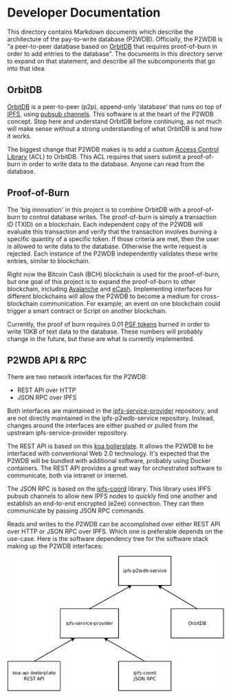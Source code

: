 # Developer Documentation

This directory contains Markdown documents which describe the architecture of the pay-to-write database (P2WDB). Officially, the P2WDB is "a peer-to-peer database based on [OrbitDB](https://github.com/orbitdb/orbit-db) that requires proof-of-burn in order to add entries to the database". The documents in this directory serve to expand on that statement, and describe all the subcomponents that go into that idea.

## OrbitDB

[OrbitDB](https://github.com/orbitdb/orbit-db) is a peer-to-peer (p2p), append-only 'database' that runs on top of [IPFS](https://ipfs.io), using [pubsub channels](https://docs.libp2p.io/concepts/publish-subscribe/). This software is at the heart of the P2WDB concept. Stop here and understand OrbitDB before continuing, as not much will make sense without a strong understanding of what OrbitDB is and how it works.

The biggest change that P2WDB makes is to add a custom [Access Control Library](https://github.com/orbitdb/orbit-db-access-controllers) (ACL) to OrbitDB. This ACL requires that users submit a proof-of-burn in order to write data to the database. Anyone can read from the database.

## Proof-of-Burn

The 'big innovation' in this project is to combine OrbitDB with a proof-of-burn to control database writes. The proof-of-burn is simply a transaction ID (TXID) on a blockchain. Each independent copy of the P2WDB will evaluate this transaction and verify that the transaction involves burning a specific quantity of a specific token. If those criteria are met, then the user is allowed to write data to the database. Otherwise the write request is rejected. Each instance of the P2WDB independently validates these write entries, similar to blockchain.

Right now the Bitcoin Cash (BCH) blockchain is used for the proof-of-burn, but one goal of this project is to expand the proof-of-burn to other blockchain, including [Avalanche](https://www.avax.network/) and [eCash](https://e.cash). Implementing interfaces for different blockchains will allow the P2WDB to become a medium for cross-blockchain communication. For example, an event on one blockchain could trigger a smart contract or Script on another blockchain.

Currently, the proof of burn requires 0.01 [PSF tokens](https://psfoundation.cash) burned in order to write 10KB of text data to the database. These numbers will probably change in the future, but these are what is currently implemented.

## P2WDB API & RPC

There are two network interfaces for the P2WDB:

- REST API over HTTP
- JSON RPC over IPFS

Both interfaces are maintained in the [ipfs-service-provider](https://github.com/Permissionless-Software-Foundation/ipfs-service-provider) repository, and are not directly maintained in the ipfs-p2wdb-service repository. Instead, changes around the interfaces are either pushed or pulled from the upstream ipfs-service-provider repository.

The REST API is based on this [koa boilerplate](https://github.com/christroutner/koa-api-boilerplate). It allows the P2WDB to be interfaced with conventional Web 2.0 technology. It's expected that the P2WDB will be bundled with additional software, probably using Docker containers. The REST API provides a great way for orchestrated software to communicate, both via intranet or internet.

The JSON RPC is based on the [ipfs-coord](https://github.com/Permissionless-Software-Foundation/ipfs-coord#readme) library. This library uses IPFS pubsub channels to allow new IPFS nodes to quickly find one another and establish an end-to-end encrypted (e2ee) connection. They can then communicate by passing JSON RPC commands.

Reads and writes to the P2WDB can be accomplished over either REST API over HTTP or JSON RPC over IPFS. Which one is preferable depends on the use-case. Here is the software dependency tree for the software stack making up the P2WDB interfaces:

![ipfs-p2wdb-service dependency graph](./diagrams/dependency-graph.png)
